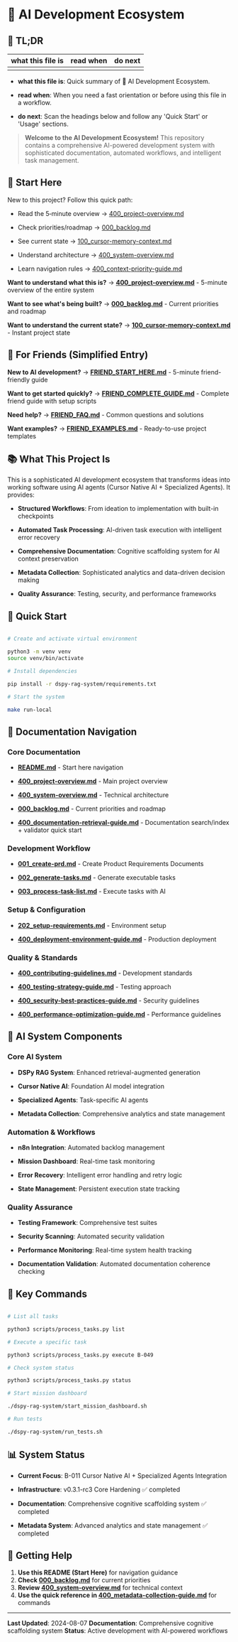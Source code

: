 <!-- CONTEXT_REFERENCE: 400_context-priority-guide.md -->
<!-- MODULE_REFERENCE: 100_cursor-memory-context.md -->
<!-- MODULE_REFERENCE: 400_deployment-environment-guide.md -->
<!-- MODULE_REFERENCE: 400_contributing-guidelines.md -->

# 🚀 AI Development Ecosystem

<a id="tldr"></a>

## 🔎 TL;DR

| what this file is | read when | do next |
|---|---|---|
|  |  |  |

- **what this file is**: Quick summary of 🚀 AI Development Ecosystem.

- **read when**: When you need a fast orientation or before using this file in a workflow.

- **do next**: Scan the headings below and follow any 'Quick Start' or 'Usage' sections.


> **Welcome to the AI Development Ecosystem!** This repository contains a comprehensive AI-powered development system
with sophisticated documentation, automated workflows, and intelligent task management.

## 🎯 **Start Here**

New to this project? Follow this quick path:

- Read the 5‑minute overview → [400_project-overview.md](400_project-overview.md)

- Check priorities/roadmap → [000_backlog.md](000_backlog.md)

- See current state → [100_cursor-memory-context.md](100_cursor-memory-context.md)

- Understand architecture → [400_system-overview.md](400_system-overview.md)

- Learn navigation rules → [400_context-priority-guide.md](400_context-priority-guide.md)

**Want to understand what this is?** → **[400_project-overview.md](400_project-overview.md)** - 5-minute overview of the
entire system

**Want to see what's being built?** → **[000_backlog.md](000_backlog.md)** - Current priorities and roadmap

**Want to understand the current state?** → **[100_cursor-memory-context.md](100_cursor-memory-context.md)** - Instant
project state

## 👥 **For Friends (Simplified Entry)**

**New to AI development?** → **[FRIEND_START_HERE.md](FRIEND_START_HERE.md)** - 5-minute friend-friendly guide

**Want to get started quickly?** → **[FRIEND_COMPLETE_GUIDE.md](FRIEND_COMPLETE_GUIDE.md)** - Complete friend guide with
setup scripts

**Need help?** → **[FRIEND_FAQ.md](FRIEND_FAQ.md)** - Common questions and solutions

**Want examples?** → **[FRIEND_EXAMPLES.md](FRIEND_EXAMPLES.md)** - Ready-to-use project templates

## 📚 **What This Project Is**

This is a sophisticated AI development ecosystem that transforms ideas into working software using AI agents (Cursor
Native AI + Specialized Agents). It provides:

- **Structured Workflows**: From ideation to implementation with built-in checkpoints

- **Automated Task Processing**: AI-driven task execution with intelligent error recovery

- **Comprehensive Documentation**: Cognitive scaffolding system for AI context preservation

- **Metadata Collection**: Sophisticated analytics and data-driven decision making

- **Quality Assurance**: Testing, security, and performance frameworks

## 🚀 **Quick Start**

```bash

# Create and activate virtual environment

python3 -m venv venv
source venv/bin/activate

# Install dependencies

pip install -r dspy-rag-system/requirements.txt

# Start the system

make run-local

```

## 📖 **Documentation Navigation**

### **Core Documentation**

- **[README.md](README.md)** - Start here navigation

- **[400_project-overview.md](400_project-overview.md)** - Main project overview

- **[400_system-overview.md](400_system-overview.md)** - Technical architecture

- **[000_backlog.md](000_backlog.md)** - Current priorities and roadmap
 - **[400_documentation-retrieval-guide.md](400_documentation-retrieval-guide.md)** - Documentation search/index + validator quick start

### **Development Workflow**

- **[001_create-prd.md](001_create-prd.md)** - Create Product Requirements Documents

- **[002_generate-tasks.md](002_generate-tasks.md)** - Generate executable tasks

- **[003_process-task-list.md](003_process-task-list.md)** - Execute tasks with AI

### **Setup & Configuration**

- **[202_setup-requirements.md](202_setup-requirements.md)** - Environment setup

- **[400_deployment-environment-guide.md](400_deployment-environment-guide.md)** - Production deployment

### **Quality & Standards**

- **[400_contributing-guidelines.md](400_contributing-guidelines.md)** - Development standards

- **[400_testing-strategy-guide.md](400_testing-strategy-guide.md)** - Testing approach

- **[400_security-best-practices-guide.md](400_security-best-practices-guide.md)** - Security guidelines

- **[400_performance-optimization-guide.md](400_performance-optimization-guide.md)** - Performance guidelines

## 🤖 **AI System Components**

### **Core AI System**

- **DSPy RAG System**: Enhanced retrieval-augmented generation

- **Cursor Native AI**: Foundation AI model integration

- **Specialized Agents**: Task-specific AI agents

- **Metadata Collection**: Comprehensive analytics and state management

### **Automation & Workflows**

- **n8n Integration**: Automated backlog management

- **Mission Dashboard**: Real-time task monitoring

- **Error Recovery**: Intelligent error handling and retry logic

- **State Management**: Persistent execution state tracking

### **Quality Assurance**

- **Testing Framework**: Comprehensive test suites

- **Security Scanning**: Automated security validation

- **Performance Monitoring**: Real-time system health tracking

- **Documentation Validation**: Automated documentation coherence checking

## 🔧 **Key Commands**

```bash

# List all tasks

python3 scripts/process_tasks.py list

# Execute a specific task

python3 scripts/process_tasks.py execute B-049

# Check system status

python3 scripts/process_tasks.py status

# Start mission dashboard

./dspy-rag-system/start_mission_dashboard.sh

# Run tests

./dspy-rag-system/run_tests.sh

```

## 📊 **System Status**

- **Current Focus**: B-011 Cursor Native AI + Specialized Agents Integration

- **Infrastructure**: v0.3.1-rc3 Core Hardening ✅ completed

- **Documentation**: Comprehensive cognitive scaffolding system ✅ completed

- **Metadata System**: Advanced analytics and state management ✅ completed

## 🎯 **Getting Help**

1. **Use this README (Start Here)** for navigation guidance
2. **Check [000_backlog.md](000_backlog.md)** for current priorities
3. **Review [400_system-overview.md](400_system-overview.md)** for technical context
4. **Use the quick reference in [400_metadata-collection-guide.md](400_metadata-collection-guide.md#-quick-reference)** for commands

---

**Last Updated**: 2024-08-07
**Documentation**: Comprehensive cognitive scaffolding system
**Status**: Active development with AI-powered workflows
